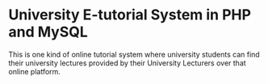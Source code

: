 # University E-tutorial System in PHP and MySQL
This is one kind of online tutorial system where university students can find their university lectures provided by their University Lecturers over that online platform.
